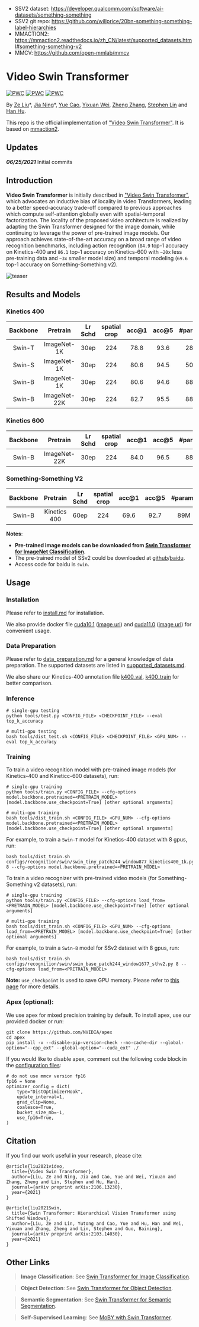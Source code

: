 * SSV2 dataset: https://developer.qualcomm.com/software/ai-datasets/something-something
* SSV2 git repo: https://github.com/willprice/20bn-something-something-label-hierarchies
* MMACTION2: https://mmaction2.readthedocs.io/zh_CN/latest/supported_datasets.html#something-something-v2
* MMCV: https://github.com/open-mmlab/mmcv


# Video Swin Transformer

[![PWC](https://img.shields.io/endpoint.svg?url=https://paperswithcode.com/badge/video-swin-transformer/action-classification-on-kinetics-400)](https://paperswithcode.com/sota/action-classification-on-kinetics-400?p=video-swin-transformer)
[![PWC](https://img.shields.io/endpoint.svg?url=https://paperswithcode.com/badge/video-swin-transformer/action-classification-on-kinetics-600)](https://paperswithcode.com/sota/action-classification-on-kinetics-600?p=video-swin-transformer)
[![PWC](https://img.shields.io/endpoint.svg?url=https://paperswithcode.com/badge/video-swin-transformer/action-recognition-in-videos-on-something)](https://paperswithcode.com/sota/action-recognition-in-videos-on-something?p=video-swin-transformer)

By [Ze Liu](https://github.com/zeliu98/)\*, [Jia Ning](https://github.com/hust-nj)\*, [Yue Cao](http://yue-cao.me),  [Yixuan Wei](https://github.com/weiyx16), [Zheng Zhang](https://stupidzz.github.io/), [Stephen Lin](https://scholar.google.com/citations?user=c3PYmxUAAAAJ&hl=en) and [Han Hu](https://ancientmooner.github.io/).

This repo is the official implementation of ["Video Swin Transformer"](https://arxiv.org/abs/2106.13230). It is based on [mmaction2](https://github.com/open-mmlab/mmaction2).

## Updates

***06/25/2021*** Initial commits

## Introduction

**Video Swin Transformer** is initially described in ["Video Swin Transformer"](https://arxiv.org/abs/2106.13230), which advocates an inductive bias of locality in video Transformers, leading to a better speed-accuracy trade-off compared to previous approaches which compute self-attention globally even with spatial-temporal factorization. The locality of the proposed video architecture is realized by adapting the Swin Transformer designed for the image domain, while continuing to leverage the power of pre-trained image models. Our approach achieves state-of-the-art accuracy on a broad range of video recognition benchmarks, including action recognition (`84.9` top-1 accuracy on Kinetics-400 and `86.1` top-1 accuracy on Kinetics-600 with `~20x` less pre-training data and `~3x` smaller model size) and temporal modeling (`69.6` top-1 accuracy on Something-Something v2).


![teaser](figures/teaser.png)

## Results and Models

### Kinetics 400

| Backbone |  Pretrain   | Lr Schd | spatial crop | acc@1 | acc@5 | #params | FLOPs | config | model |
| :---: | :---: | :---: | :---: | :---: | :---: | :---: | :---: | :---: | :---: |
|  Swin-T  | ImageNet-1K |  30ep   |     224      |  78.8  |  93.6  |   28M   |  87.9G  |  [config](configs/recognition/swin/swin_tiny_patch244_window877_kinetics400_1k.py)  | [github](https://github.com/SwinTransformer/storage/releases/download/v1.0.4/swin_tiny_patch244_window877_kinetics400_1k.pth)/[baidu](https://pan.baidu.com/s/1mIqRzk8RILeRsP2KB5T6fg) |
|  Swin-S  | ImageNet-1K |  30ep   |     224      |  80.6  |  94.5  |   50M   |  165.9G  |  [config](configs/recognition/swin/swin_small_patch244_window877_kinetics400_1k.py)   | [github](https://github.com/SwinTransformer/storage/releases/download/v1.0.4/swin_small_patch244_window877_kinetics400_1k.pth)/[baidu](https://pan.baidu.com/s/1imq7LFNtSu3VkcRjd04D4Q) |
|  Swin-B  | ImageNet-1K |  30ep   |     224      |  80.6  |  94.6  |   88M   |  281.6G  |  [config](configs/recognition/swin/swin_base_patch244_window877_kinetics400_1k.py)   | [github](https://github.com/SwinTransformer/storage/releases/download/v1.0.4/swin_base_patch244_window877_kinetics400_1k.pth)/[baidu](https://pan.baidu.com/s/1bD2lxGxqIV7xECr1n2slng) |
|  Swin-B  | ImageNet-22K |  30ep   |     224      |  82.7  |  95.5  |   88M   |  281.6G  |  [config](configs/recognition/swin/swin_base_patch244_window877_kinetics400_22k.py)   | [github](https://github.com/SwinTransformer/storage/releases/download/v1.0.4/swin_base_patch244_window877_kinetics400_22k.pth)/[baidu](https://pan.baidu.com/s/1CcCNzJAIud4niNPcREbDbQ) |

### Kinetics 600

| Backbone |  Pretrain   | Lr Schd | spatial crop | acc@1 | acc@5 | #params | FLOPs | config | model |
| :---: | :---: | :---: | :---: | :---: | :---: | :---: | :---: | :---: | :---: |
|  Swin-B  | ImageNet-22K |  30ep   |     224      |  84.0  |  96.5  |   88M   |  281.6G  |  [config](configs/recognition/swin/swin_base_patch244_window877_kinetics600_22k.py)   | [github](https://github.com/SwinTransformer/storage/releases/download/v1.0.4/swin_base_patch244_window877_kinetics600_22k.pth)/[baidu](https://pan.baidu.com/s/1ZMeW6ylELTje-o3MiaZ-MQ) |

### Something-Something V2

| Backbone |  Pretrain   | Lr Schd | spatial crop | acc@1 | acc@5 | #params | FLOPs | config | model |
| :---: | :---: | :---: | :---: | :---: | :---: | :---: | :---: | :---: | :---: |
|  Swin-B  | Kinetics 400 |  60ep  |     224      |  69.6  |  92.7  |   89M   |  320.6G  |  [config](configs/recognition/swin/swin_base_patch244_window1677_sthv2.py)   | [github](https://github.com/SwinTransformer/storage/releases/download/v1.0.4/swin_base_patch244_window1677_sthv2.pth)/[baidu](https://pan.baidu.com/s/18MOGf6L3LeUjrLoQEeA52Q) |

**Notes**:

- **Pre-trained image models can be downloaded from [Swin Transformer for ImageNet Classification](https://github.com/microsoft/Swin-Transformer)**.
- The pre-trained model of SSv2 could be downloaded at [github](https://github.com/SwinTransformer/storage/releases/download/v1.0.4/swin_base_patch244_window1677_kinetics400_22k.pth)/[baidu](https://pan.baidu.com/s/1ZnJuX7-x2BflDKHpuvdLUg).
- Access code for baidu is `swin`.

## Usage

###  Installation

Please refer to [install.md](docs/install.md) for installation.

We also provide docker file [cuda10.1](docker/docker_10.1) ([image url](https://hub.docker.com/layers/ninja0/mmdet/pytorch1.7.1-py37-cuda10.1-openmpi-mmcv1.3.3-apex-timm/images/sha256-06d745934cb255e7fdf4fa55c47b192c81107414dfb3d0bc87481ace50faf90b?context=repo)) and [cuda11.0](docker/docker_11.0) ([image url](https://hub.docker.com/layers/ninja0/mmdet/pytorch1.7.1-py37-cuda11.0-openmpi-mmcv1.3.3-apex-timm/images/sha256-79ec3ec5796ca154a66d85c50af5fa870fcbc48357c35ee8b612519512f92828?context=repo)) for convenient usage.

###  Data Preparation

Please refer to [data_preparation.md](docs/data_preparation.md) for a general knowledge of data preparation.
The supported datasets are listed in [supported_datasets.md](docs/supported_datasets.md).

We also share our Kinetics-400 annotation file [k400_val](https://github.com/SwinTransformer/storage/releases/download/v1.0.6/k400_val.txt), [k400_train](https://github.com/SwinTransformer/storage/releases/download/v1.0.6/k400_train.txt) for better comparison.

### Inference
```
# single-gpu testing
python tools/test.py <CONFIG_FILE> <CHECKPOINT_FILE> --eval top_k_accuracy

# multi-gpu testing
bash tools/dist_test.sh <CONFIG_FILE> <CHECKPOINT_FILE> <GPU_NUM> --eval top_k_accuracy
```

### Training

To train a video recognition model with pre-trained image models (for Kinetics-400 and Kineticc-600 datasets), run:
```
# single-gpu training
python tools/train.py <CONFIG_FILE> --cfg-options model.backbone.pretrained=<PRETRAIN_MODEL> [model.backbone.use_checkpoint=True] [other optional arguments]

# multi-gpu training
bash tools/dist_train.sh <CONFIG_FILE> <GPU_NUM> --cfg-options model.backbone.pretrained=<PRETRAIN_MODEL> [model.backbone.use_checkpoint=True] [other optional arguments]
```
For example, to train a `Swin-T` model for Kinetics-400 dataset  with  8 gpus, run:
```
bash tools/dist_train.sh configs/recognition/swin/swin_tiny_patch244_window877_kinetics400_1k.py 8 --cfg-options model.backbone.pretrained=<PRETRAIN_MODEL> 
```

To train a video recognizer with pre-trained video models (for Something-Something v2 datasets), run:
```
# single-gpu training
python tools/train.py <CONFIG_FILE> --cfg-options load_from=<PRETRAIN_MODEL> [model.backbone.use_checkpoint=True] [other optional arguments]

# multi-gpu training
bash tools/dist_train.sh <CONFIG_FILE> <GPU_NUM> --cfg-options load_from=<PRETRAIN_MODEL> [model.backbone.use_checkpoint=True] [other optional arguments]
```
For example, to train a `Swin-B` model for SSv2 dataset with 8 gpus, run:
```
bash tools/dist_train.sh configs/recognition/swin/swin_base_patch244_window1677_sthv2.py 8 --cfg-options load_from=<PRETRAIN_MODEL>
```

**Note:** `use_checkpoint` is used to save GPU memory. Please refer to [this page](https://pytorch.org/docs/stable/checkpoint.html) for more details.


### Apex (optional):
We use apex for mixed precision training by default. To install apex, use our provided docker or run:
```
git clone https://github.com/NVIDIA/apex
cd apex
pip install -v --disable-pip-version-check --no-cache-dir --global-option="--cpp_ext" --global-option="--cuda_ext" ./
```
If you would like to disable apex, comment out the following code block in the [configuration files](configs/recognition/swin):
```
# do not use mmcv version fp16
fp16 = None
optimizer_config = dict(
    type="DistOptimizerHook",
    update_interval=1,
    grad_clip=None,
    coalesce=True,
    bucket_size_mb=-1,
    use_fp16=True,
)
```

## Citation
If you find our work useful in your research, please cite:

```
@article{liu2021video,
  title={Video Swin Transformer},
  author={Liu, Ze and Ning, Jia and Cao, Yue and Wei, Yixuan and Zhang, Zheng and Lin, Stephen and Hu, Han},
  journal={arXiv preprint arXiv:2106.13230},
  year={2021}
}

@article{liu2021Swin,
  title={Swin Transformer: Hierarchical Vision Transformer using Shifted Windows},
  author={Liu, Ze and Lin, Yutong and Cao, Yue and Hu, Han and Wei, Yixuan and Zhang, Zheng and Lin, Stephen and Guo, Baining},
  journal={arXiv preprint arXiv:2103.14030},
  year={2021}
}
```

## Other Links

> **Image Classification**: See [Swin Transformer for Image Classification](https://github.com/microsoft/Swin-Transformer).

> **Object Detection**: See [Swin Transformer for Object Detection](https://github.com/SwinTransformer/Swin-Transformer-Object-Detection).

> **Semantic Segmentation**: See [Swin Transformer for Semantic Segmentation](https://github.com/SwinTransformer/Swin-Transformer-Semantic-Segmentation).

> **Self-Supervised Learning**: See [MoBY with Swin Transformer](https://github.com/SwinTransformer/Transformer-SSL).
